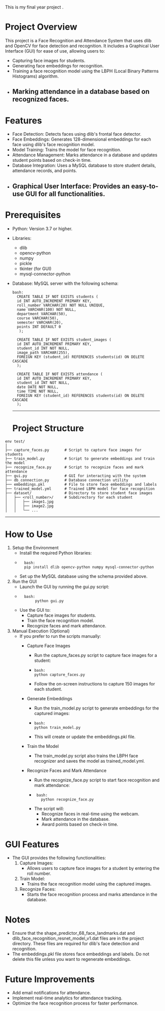This is my final year project .
# Project Overview
This project is a Face Recognition and Attendance System that uses dlib and OpenCV for face detection and recognition. It includes a Graphical User Interface (GUI) for ease of use, allowing users to:
- Capturing face images for students.
- Generating face embeddings for recognition.
- Training a face recognition model using the LBPH (Local Binary Patterns Histograms) algorithm.
- Marking attendance in a database based on recognized faces.
   ----
# Features
- Face Detection: Detects faces using dlib's frontal face detector.
- Face Embeddings: Generates 128-dimensional embeddings for each face using dlib's face recognition model.
- Model Training: Trains the model for face recognition.
- Attendance Management: Marks attendance in a database and updates student points based on check-in time.
- Database Integration: Uses a MySQL database to store student details, attendance records, and points.
- Graphical User Interface: Provides an easy-to-use GUI for all functionalities.
  ---

# Prerequisites
- Python: Version 3.7 or higher.
- Libraries:
  * dlib
  * opencv-python
  * numpy
  * pickle
  * tkinter (for GUI)
  * mysql-connector-python
- Database: MySQL server with the following schema:
  ```
  bash:
    CREATE TABLE IF NOT EXISTS students (
    id INT AUTO_INCREMENT PRIMARY KEY,
    roll_number VARCHAR(20) NOT NULL UNIQUE,
    name VARCHAR(100) NOT NULL,
    department VARCHAR(50),
    course VARCHAR(50),
    semester VARCHAR(20),
    points INT DEFAULT 0
     );

    CREATE TABLE IF NOT EXISTS student_images (
    id INT AUTO_INCREMENT PRIMARY KEY,
    student_id INT NOT NULL,
    image_path VARCHAR(255),
    FOREIGN KEY (student_id) REFERENCES students(id) ON DELETE CASCADE
    );

    CREATE TABLE IF NOT EXISTS attendance (
    id INT AUTO_INCREMENT PRIMARY KEY,
    student_id INT NOT NULL,
    date DATE NOT NULL,
    time TIME NOT NULL,
    FOREIGN KEY (student_id) REFERENCES students(id) ON DELETE CASCADE
    );
  ```
  ----

  # Project Structure
 ```
env test/
│
├── capture_faces.py       # Script to capture face images for students
├── train_model.py         # Script to generate embeddings and train the model
├── recognize_face.py      # Script to recognize faces and mark attendance
├── gui.py                 # GUI for interacting with the system
├── db_connection.py       # Database connection utility
├── embeddings.pkl         # File to store face embeddings and labels
├── trained_model.yml      # Trained LBPH model for face recognition
├── dataset/               # Directory to store student face images
│   ├── <roll_number>/     # Subdirectory for each student
│   │   ├── image1.jpg
│   │   ├── image2.jpg
│   │   └── ...
```
------

# How to Use
1. Setup the Environment
   * Install the required Python libraries:
   * ```
       bash:
       pip install dlib opencv-python numpy mysql-connector-python
     ```
   * Set up the MySQL database using the schema provided above.
2. Run the GUI
   * Launch the GUI by running the gui.py script:
   * ```
       bash:
            python gui.py
     ```
    * Use the GUI to:
       - Capture face images for students.
       - Train the face recognition model.
       - Recognize faces and mark attendance.
3. Manual Execution (Optional)
   * If you prefer to run the scripts manually:
     -  Capture Face Images
        * Run the capture_faces.py script to capture face images for a student:
        * ```
          bash:  
          python capture_faces.py
           ```
        * Follow the on-screen instructions to capture 150 images for each student.

     -  Generate Embeddings
         * Run the train_model.py script to generate embeddings for the captured images:
         * ```
           bash:
           python train_model.py
            ```
         * This will create or update the embeddings.pkl file.
     - Train the Model
        * The train_model.py script also trains the LBPH face recognizer and saves the model as trained_model.yml.
     - Recognize Faces and Mark Attendance
       * Run the recognize_face.py script to start face recognition and mark attendance:
       * ```
          bash:
            python recognize_face.py
         ```
        * The script will:
          - Recognize faces in real-time using the webcam.
          - Mark attendance in the database.
          - Award points based on check-in time.
# GUI Features
- The GUI provides the following functionalities:
  1. Capture Images:
      * Allows users to capture face images for a student by entering the roll number.
  2. Train Model:
      * Trains the face recognition model using the captured images.
  3. Recognize Faces:
     * Starts the face recognition process and marks attendance in the database.
# Notes
  * Ensure that the shape_predictor_68_face_landmarks.dat and dlib_face_recognition_resnet_model_v1.dat files are in the project directory. These files are required for dlib's face detection and recognition.
  * The embeddings.pkl file stores face embeddings and labels. Do not delete this file unless you want to regenerate embeddings.
# Future Improvements
  * Add email notifications for attendance.
  * Implement real-time analytics for attendance tracking.
  * Optimize the face recognition process for faster performance.

